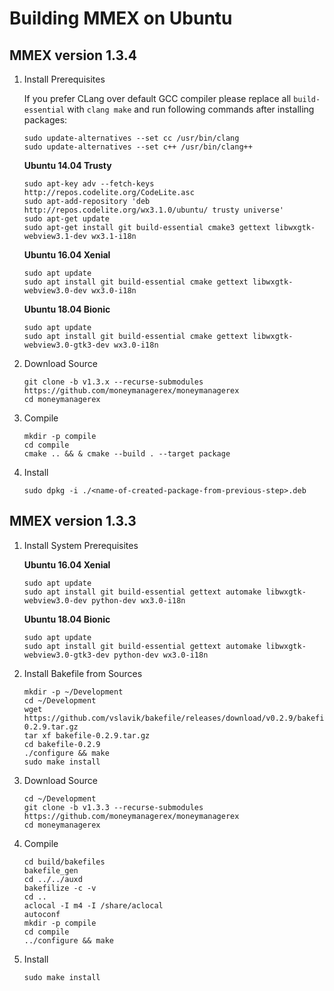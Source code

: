 # Building MMEX on Ubuntu

## MMEX version 1.3.4

1. Install Prerequisites

   If you prefer CLang over default GCC compiler please replace all
   `build-essential` with `clang make` and run following commands after
   installing packages:

       sudo update-alternatives --set cc /usr/bin/clang
       sudo update-alternatives --set c++ /usr/bin/clang++

   **Ubuntu 14.04 Trusty**

       sudo apt-key adv --fetch-keys http://repos.codelite.org/CodeLite.asc
       sudo apt-add-repository 'deb http://repos.codelite.org/wx3.1.0/ubuntu/ trusty universe'
       sudo apt-get update
       sudo apt-get install git build-essential cmake3 gettext libwxgtk-webview3.1-dev wx3.1-i18n

   **Ubuntu 16.04 Xenial**

       sudo apt update
       sudo apt install git build-essential cmake gettext libwxgtk-webview3.0-dev wx3.0-i18n

   **Ubuntu 18.04 Bionic**

       sudo apt update
       sudo apt install git build-essential cmake gettext libwxgtk-webview3.0-gtk3-dev wx3.0-i18n

2. Download Source

       git clone -b v1.3.x --recurse-submodules https://github.com/moneymanagerex/moneymanagerex
       cd moneymanagerex

3. Compile

       mkdir -p compile
       cd compile
       cmake .. && & cmake --build . --target package

4. Install

       sudo dpkg -i ./<name-of-created-package-from-previous-step>.deb

## MMEX version 1.3.3

1. Install System Prerequisites

   **Ubuntu 16.04 Xenial**

       sudo apt update
       sudo apt install git build-essential gettext automake libwxgtk-webview3.0-dev python-dev wx3.0-i18n

   **Ubuntu 18.04 Bionic**

       sudo apt update
       sudo apt install git build-essential gettext automake libwxgtk-webview3.0-gtk3-dev python-dev wx3.0-i18n

2. Install Bakefile from Sources

       mkdir -p ~/Development
       cd ~/Development
       wget https://github.com/vslavik/bakefile/releases/download/v0.2.9/bakefile-0.2.9.tar.gz
       tar xf bakefile-0.2.9.tar.gz
       cd bakefile-0.2.9
       ./configure && make
       sudo make install

3. Download Source

       cd ~/Development
       git clone -b v1.3.3 --recurse-submodules https://github.com/moneymanagerex/moneymanagerex
       cd moneymanagerex

4. Compile

       cd build/bakefiles
       bakefile_gen
       cd ../../auxd
       bakefilize -c -v
       cd ..
       aclocal -I m4 -I /share/aclocal
       autoconf
       mkdir -p compile
       cd compile
       ../configure && make

5. Install

       sudo make install
